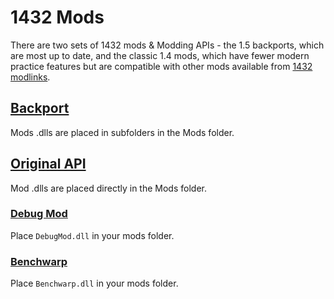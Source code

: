 # 1432 Mods

There are two sets of 1432 mods & Modding APIs - the 1.5 backports, which are most up to date, and the classic 1.4 mods, which have fewer modern practice features but are compatible with other mods available from [1432 modlinks](https://github.com/ricardosouzag/ModInstaller/blob/master/modlinks.xml).

## [Backport]()

Mods .dlls are placed in subfolders in the Mods folder.

## [Original API](./Original/Modding%20API/Assembly-CSharp.dll)

Mod .dlls are placed directly in the Mods folder.

### [Debug Mod](https://github.com/TheMulhima/HollowKnight.DebugMod/releases/download/v1.4.10.1/DebugMod-1.4.zip)

Place `DebugMod.dll` in your mods folder.

### [Benchwarp](https://github.com/homothetyhk/HollowKnight.BenchwarpMod/releases/download/v2.4.1/Benchwarp.zip)

Place `Benchwarp.dll` in your mods folder.
